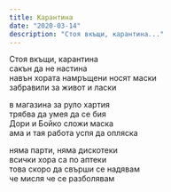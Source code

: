 ```yaml
---
title: Карантина
date: "2020-03-14"
description: "Стоя вкъщи, карантина..."
---
```


Стоя вкъщи, карантина  
сакън да не настина  
навън хората намръщени носят маски  
забравили за живот и ласки  

в магазина за руло хартия  
трябва да умея да се бия  
Дори и Бойко сложи маска  
ама и тая работа успя да опляска  

няма парти, няма дискотеки  
всички хора са по аптеки  
това скоро да свърши се надявам  
че мисля че се разболявам  

